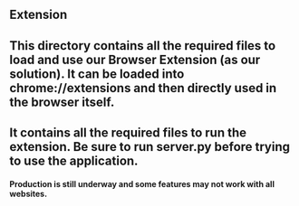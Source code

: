 ## Extension
## This directory contains all the required files to load and use our Browser Extension (as our solution). It can be loaded into chrome://extensions and then directly used in the browser itself.
## It contains all the required files to run the extension. Be sure to run server.py before trying to use the application.
#### Production is still underway and some features may not work with all websites.
